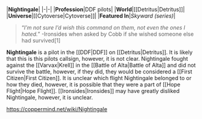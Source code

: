 |**Nightingale**|
|-|-|
|**Profession**|DDF pilots|
|**World**|[[Detritus\|Detritus]]|
|**Universe**|[[Cytoverse\|Cytoverse]]|
|**Featured In**|*Skyward (series)*|

>“*I’m not sure I’d wish this command on them, not even the ones I hated.*”
\-Ironsides when asked by Cobb if she wished someone else had survived[1]


**Nightingale** is a pilot in the [[DDF\|DDF]] on [[Detritus\|Detritus]]. It is likely that this is this pilots callsign, however, it is not clear.
Nightingale fought against the [[Varvax\|Krell]] in the [[Battle of Alta\|Battle of Alta]] and did not survive the battle, however, if they did, they would be considered a [[First Citizen\|First Citizen]]. It is unclear which flight Nightingale belonged to or how they died, however, it is possible that they were a part of [[Hope Flight\|Hope Flight]].
[[Ironsides\|Ironsides]] may have greatly disliked Nightingale, however, it is unclear.



https://coppermind.net/wiki/Nightingale